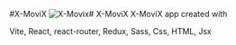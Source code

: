 #X-MoviX
![X-Movix](https://github.com/YassineRoummani2001/X-MoviX/assets/109988777/d1769792-def6-42d8-9717-edf2ad7e898d)# X-MoviX
X-MoviX app created with 

Vite,
React,
react-router,
Redux,
Sass,
Css,
HTML,
Jsx
